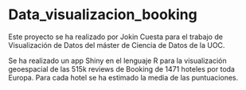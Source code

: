 # Data_visualizacion_booking
Este proyecto se ha realizado por Jokin Cuesta para el trabajo de Visualización de Datos del máster de Ciencia de Datos de la UOC.

Se ha realizado un app Shiny en el lenguaje R para la visualización geoespacial de las 515k reviews de Booking de 1471 hoteles por toda Europa. Para cada hotel se ha estimado la media de las puntuaciones.
